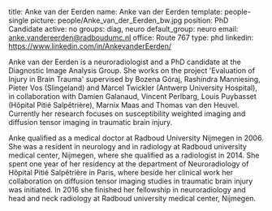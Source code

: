 title: Anke van der Eerden
name: Anke van der Eerden
template: people-single
picture: people/Anke_van_der_Eerden_bw.jpg
position: PhD Candidate
active: no
groups: diag, neuro
default_group: neuro
email: anke.vandereerden@radboudumc.nl
office: Route 767
type: phd
linkedin: https://www.linkedin.com/in/AnkevanderEerden/

Anke van der Eerden is a neuroradiologist and a PhD candidate at the Diagnostic Image Analysis Group. She works on the project 'Evaluation of Injury in Brain Trauma' supervised by Bozena Góraj, Rashindra Manniesing, Pieter Vos (Slingeland) and Marcel Twickler (Antwerp University Hospital), in collaboration with Damien Galanaud, Vincent Perlbarg, Louis Puybasset (Hôpital Pitié Salpêtrière), Marnix Maas and Thomas van den Heuvel. Currently her research focuses on susceptibility weighted imaging and diffusion tensor imaging in traumatic brain injury.

Anke qualified as a medical doctor at Radboud University Nijmegen in 2006. She was a resident in neurology and in radiology at Radboud university medical center, Nijmegen, where she qualified as a radiologist in 2014. She spent one year of her residency at the department of Neuroradiology of Hôpital Pitié Salpêtrière in Paris, where beside her clinical work her collaboration on diffusion tensor imaging studies in traumatic brain injury was initiated. In 2016 she finished her fellowship in neuroradiology and head and neck radiology at Radboud university medical center, Nijmegen.
